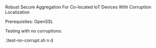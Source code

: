 Robust Secure Aggregation For Co-located IoT Devices With Corruption Localization

Prerequisites: OpenSSL

Testing with no corruptions:

  .\test-no-corrupt.sh n d

